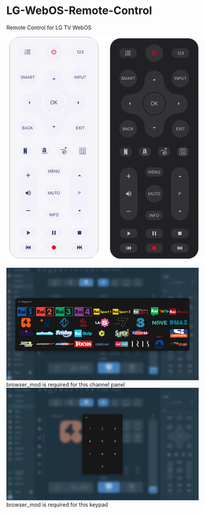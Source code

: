 # LG-WebOS-Remote-Control
Remote Control for LG TV WebOS

![all](example/remote-control.jpg)

![all](example/channels.jpg)
browser_mod is required for this channel panel
![all](example/pad.png)
browser_mod is required for this keypad
